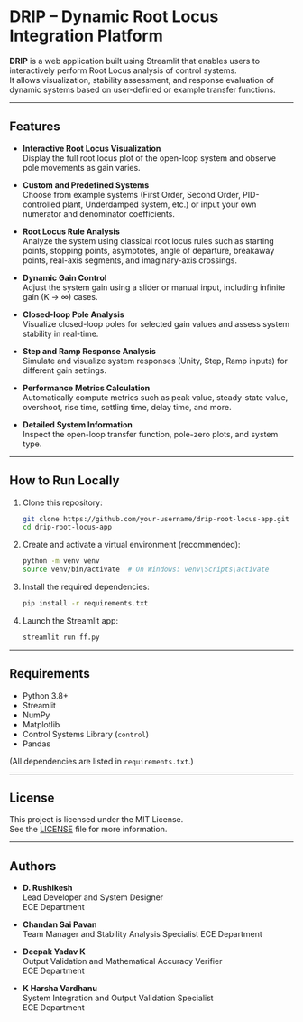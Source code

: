 # DRIP – Dynamic Root Locus Integration Platform

**DRIP** is a web application built using Streamlit that enables users to interactively perform Root Locus analysis of control systems.  
It allows visualization, stability assessment, and response evaluation of dynamic systems based on user-defined or example transfer functions.

---

## Features

- **Interactive Root Locus Visualization**  
  Display the full root locus plot of the open-loop system and observe pole movements as gain varies.

- **Custom and Predefined Systems**  
  Choose from example systems (First Order, Second Order, PID-controlled plant, Underdamped system, etc.) or input your own numerator and denominator coefficients.

- **Root Locus Rule Analysis**  
  Analyze the system using classical root locus rules such as starting points, stopping points, asymptotes, angle of departure, breakaway points, real-axis segments, and imaginary-axis crossings.

- **Dynamic Gain Control**  
  Adjust the system gain using a slider or manual input, including infinite gain (K → ∞) cases.

- **Closed-loop Pole Analysis**  
  Visualize closed-loop poles for selected gain values and assess system stability in real-time.

- **Step and Ramp Response Analysis**  
  Simulate and visualize system responses (Unity, Step, Ramp inputs) for different gain settings.

- **Performance Metrics Calculation**  
  Automatically compute metrics such as peak value, steady-state value, overshoot, rise time, settling time, delay time, and more.

- **Detailed System Information**  
  Inspect the open-loop transfer function, pole-zero plots, and system type.

---

## How to Run Locally

1. Clone this repository:
    ```bash
    git clone https://github.com/your-username/drip-root-locus-app.git
    cd drip-root-locus-app
    ```

2. Create and activate a virtual environment (recommended):
    ```bash
    python -m venv venv
    source venv/bin/activate  # On Windows: venv\Scripts\activate
    ```

3. Install the required dependencies:
    ```bash
    pip install -r requirements.txt
    ```

4. Launch the Streamlit app:
    ```bash
    streamlit run ff.py
    ```

---

## Requirements

- Python 3.8+
- Streamlit
- NumPy
- Matplotlib
- Control Systems Library (`control`)
- Pandas

(All dependencies are listed in `requirements.txt`.)

---

## License

This project is licensed under the MIT License.  
See the [LICENSE](LICENSE) file for more information.

---

## Authors

- **D. Rushikesh**  
  Lead Developer and System Designer  
  ECE Department

- **Chandan Sai Pavan**  
  Team Manager and Stability Analysis Specialist 
  ECE Department

- **Deepak Yadav K**  
  Output Validation and Mathematical Accuracy Verifier  
  ECE Department

- **K Harsha Vardhanu**  
  System Integration and Output Validation Specialist  
  ECE Department

